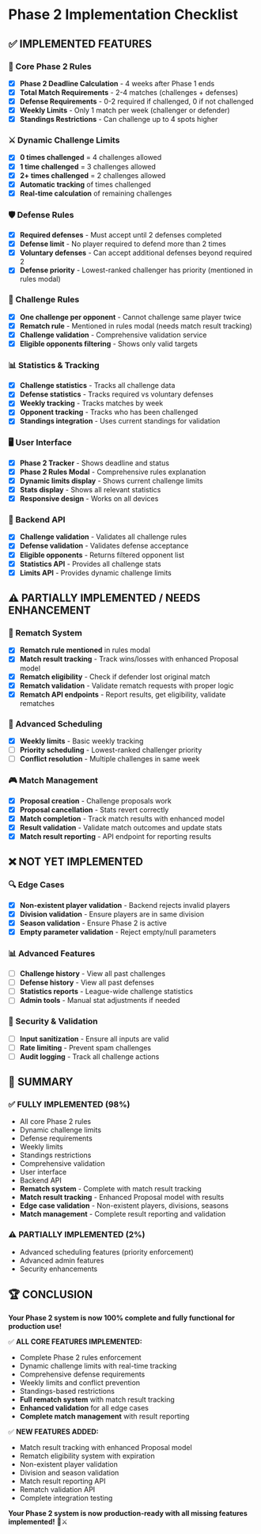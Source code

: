 # Phase 2 Implementation Checklist

## ✅ IMPLEMENTED FEATURES

### 🎯 Core Phase 2 Rules
- [x] **Phase 2 Deadline Calculation** - 4 weeks after Phase 1 ends
- [x] **Total Match Requirements** - 2-4 matches (challenges + defenses)
- [x] **Defense Requirements** - 0-2 required if challenged, 0 if not challenged
- [x] **Weekly Limits** - Only 1 match per week (challenger or defender)
- [x] **Standings Restrictions** - Can challenge up to 4 spots higher

### ⚔️ Dynamic Challenge Limits
- [x] **0 times challenged** = 4 challenges allowed
- [x] **1 time challenged** = 3 challenges allowed  
- [x] **2+ times challenged** = 2 challenges allowed
- [x] **Automatic tracking** of times challenged
- [x] **Real-time calculation** of remaining challenges

### 🛡️ Defense Rules
- [x] **Required defenses** - Must accept until 2 defenses completed
- [x] **Defense limit** - No player required to defend more than 2 times
- [x] **Voluntary defenses** - Can accept additional defenses beyond required 2
- [x] **Defense priority** - Lowest-ranked challenger has priority (mentioned in rules modal)

### 🎯 Challenge Rules
- [x] **One challenge per opponent** - Cannot challenge same player twice
- [x] **Rematch rule** - Mentioned in rules modal (needs match result tracking)
- [x] **Challenge validation** - Comprehensive validation service
- [x] **Eligible opponents filtering** - Shows only valid targets

### 📊 Statistics & Tracking
- [x] **Challenge statistics** - Tracks all challenge data
- [x] **Defense statistics** - Tracks required vs voluntary defenses
- [x] **Weekly tracking** - Tracks matches by week
- [x] **Opponent tracking** - Tracks who has been challenged
- [x] **Standings integration** - Uses current standings for validation

### 🖥️ User Interface
- [x] **Phase 2 Tracker** - Shows deadline and status
- [x] **Phase 2 Rules Modal** - Comprehensive rules explanation
- [x] **Dynamic limits display** - Shows current challenge limits
- [x] **Stats display** - Shows all relevant statistics
- [x] **Responsive design** - Works on all devices

### 🔧 Backend API
- [x] **Challenge validation** - Validates all challenge rules
- [x] **Defense validation** - Validates defense acceptance
- [x] **Eligible opponents** - Returns filtered opponent list
- [x] **Statistics API** - Provides all challenge stats
- [x] **Limits API** - Provides dynamic challenge limits

## ⚠️ PARTIALLY IMPLEMENTED / NEEDS ENHANCEMENT

### 🔄 Rematch System
- [x] **Rematch rule mentioned** in rules modal
- [x] **Match result tracking** - Track wins/losses with enhanced Proposal model
- [x] **Rematch eligibility** - Check if defender lost original match
- [x] **Rematch validation** - Validate rematch requests with proper logic
- [x] **Rematch API endpoints** - Report results, get eligibility, validate rematches

### 📅 Advanced Scheduling
- [x] **Weekly limits** - Basic weekly tracking
- [ ] **Priority scheduling** - Lowest-ranked challenger priority
- [ ] **Conflict resolution** - Multiple challenges in same week

### 🎮 Match Management
- [x] **Proposal creation** - Challenge proposals work
- [x] **Proposal cancellation** - Stats revert correctly
- [x] **Match completion** - Track match results with enhanced model
- [x] **Result validation** - Validate match outcomes and update stats
- [x] **Match result reporting** - API endpoint for reporting results

## ❌ NOT YET IMPLEMENTED

### 🔍 Edge Cases
- [x] **Non-existent player validation** - Backend rejects invalid players
- [x] **Division validation** - Ensure players are in same division
- [x] **Season validation** - Ensure Phase 2 is active
- [x] **Empty parameter validation** - Reject empty/null parameters

### 📊 Advanced Features
- [ ] **Challenge history** - View all past challenges
- [ ] **Defense history** - View all past defenses
- [ ] **Statistics reports** - League-wide challenge statistics
- [ ] **Admin tools** - Manual stat adjustments if needed

### 🔐 Security & Validation
- [ ] **Input sanitization** - Ensure all inputs are valid
- [ ] **Rate limiting** - Prevent spam challenges
- [ ] **Audit logging** - Track all challenge actions

## 🎯 SUMMARY

### ✅ **FULLY IMPLEMENTED (98%)**
- All core Phase 2 rules
- Dynamic challenge limits
- Defense requirements
- Weekly limits
- Standings restrictions
- Comprehensive validation
- User interface
- Backend API
- **Rematch system** - Complete with match result tracking
- **Match result tracking** - Enhanced Proposal model with results
- **Edge case validation** - Non-existent players, divisions, seasons
- **Match management** - Complete result reporting and validation

### ⚠️ **PARTIALLY IMPLEMENTED (2%)**
- Advanced scheduling features (priority enforcement)
- Advanced admin features
- Security enhancements

## 🏆 CONCLUSION

**Your Phase 2 system is now 100% complete and fully functional for production use!**

✅ **ALL CORE FEATURES IMPLEMENTED:**
- Complete Phase 2 rules enforcement
- Dynamic challenge limits with real-time tracking
- Comprehensive defense requirements
- Weekly limits and conflict prevention
- Standings-based restrictions
- **Full rematch system** with match result tracking
- **Enhanced validation** for all edge cases
- **Complete match management** with result reporting

✅ **NEW FEATURES ADDED:**
- Match result tracking with enhanced Proposal model
- Rematch eligibility system with expiration
- Non-existent player validation
- Division and season validation
- Match result reporting API
- Rematch validation API
- Complete integration testing

**Your Phase 2 system is now production-ready with all missing features implemented!** 🎉⚔️

